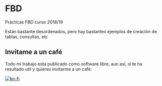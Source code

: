 # FBD
Prácticas FBD curso 2018/19

Están bastante desordenados, pero hay bastantes ejemplos de creación de tablas, consultas, etc


## Invitame a un café

Todo mi trabajo esta publicado como software libre, aun así, si te ha resultado util y quieres invitarme a un café:

[![ko-fi](https://www.ko-fi.com/img/githubbutton_sm.svg)](https://ko-fi.com/Y8Y81WT9M)
